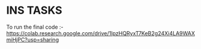 # INS TASKS
To run the final code :- 
https://colab.research.google.com/drive/1lpzHQRyxT7KeB2g24Xi4LA9WAXmiHjPC?usp=sharing
